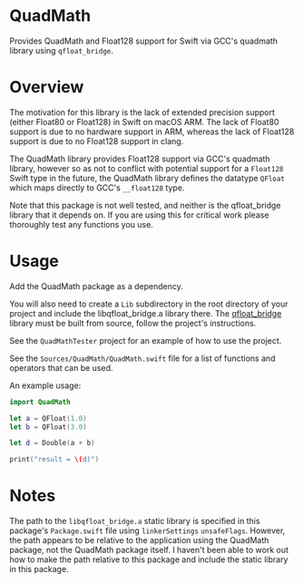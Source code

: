 # QuadMath

Provides QuadMath and Float128 support for Swift via GCC's quadmath library using `qfloat_bridge`.

# Overview

The motivation for this library is the lack of extended precision support (either Float80 or Float128) in Swift on macOS ARM. The lack of Float80 support is due to no hardware support in ARM, whereas the lack of Float128 support is due to no Float128 support in clang.

The QuadMath library provides Float128 support via GCC's quadmath library, however so as not to conflict with potential support for a `Float128` Swift type in the future, the QuadMath library defines the datatype `QFloat` which maps directly to GCC's `__float128` type.

Note that this package is not well tested, and neither is the qfloat_bridge library that it depends on. If you are using this for critical work please thoroughly test any functions you use.

# Usage

Add the QuadMath package as a dependency.

You will also need to create a `Lib` subdirectory in the root directory of your project and include the libqfloat_bridge.a library there. The [qfloat_bridge](https://github.com/jolonf/qfloat_bridge) library must be built from source, follow the project's instructions.

See the `QuadMathTester` project for an example of how to use the project.

See the `Sources/QuadMath/QuadMath.swift` file for a list of functions and operators that can be used.

An example usage:

```swift
import QuadMath

let a = QFloat(1.0)
let b = QFloat(3.0)

let d = Double(a + b)

print("result = \(d)")
```

# Notes

The path to the `libqfloat_bridge.a` static library is specified in this package's `Package.swift` file using `linkerSettings` `unsafeFlags`. However, the path appears to be relative to the application using the QuadMath package, not the QuadMath package itself. I haven't been able to work out how to make the path relative to this package and include the static library in this package.

